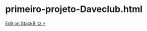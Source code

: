 # primeiro-projeto-Daveclub.html

[Edit on StackBlitz ⚡️](https://stackblitz.com/edit/web-platform-rvykh7)